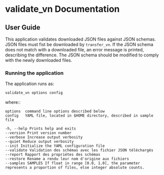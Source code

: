 # validate_vn Documentation
## User Guide

This application validates downloaded JSON files against JSON schemas.
JSON files must fist be downloaded by `transfer_vn`.
If the JSON schema does not match with a downloaded file, an error message
is printed, describing the difference. The JSON schema should be modified
to comply with the newly downloaded files.

### Running the application

The application runs as:

```bash
validate_vn options config
```
where::

    options  command line options described below
    config   YAML file, located in $HOME directory, described in sample file

    -h, --help Prints help and exits
    --version Print version number
    --verbose Increase output verbosity
    --quiet Reduce output verbosity
    --init Initialize the YAML configuration file
    --validate Validation des schémas avec les fichier JSON téléchargés
    --report Rapport des propriétes des schémas
    --restore Rename a rendu leur nom d'origine aux fichiers
    --samples SAMPLES If float in range [0.0, 1.0], the parameter represents a proportion of files, else integer absolute counts.
